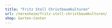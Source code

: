 ```yaml
---
title: "Fritz Stoll Christbaumkulturen"
url: /neresheim/fritz-stoll-christbaumkulturen/
shop: Garten-Center
---
```

